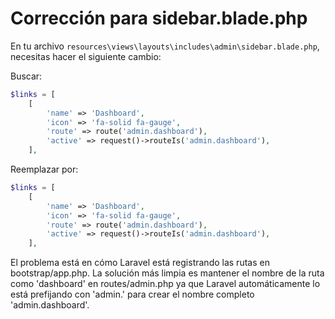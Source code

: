 # Corrección para sidebar.blade.php

En tu archivo `resources\views\layouts\includes\admin\sidebar.blade.php`, necesitas hacer el siguiente cambio:

Buscar:
```php
$links = [
    [
        'name' => 'Dashboard',
        'icon' => 'fa-solid fa-gauge',
        'route' => route('admin.dashboard'),
        'active' => request()->routeIs('admin.dashboard'),
    ],
```

Reemplazar por:
```php
$links = [
    [
        'name' => 'Dashboard',
        'icon' => 'fa-solid fa-gauge',
        'route' => route('admin.dashboard'),
        'active' => request()->routeIs('admin.dashboard'),
    ],
```

El problema está en cómo Laravel está registrando las rutas en bootstrap/app.php. La solución más limpia es mantener el nombre de la ruta como 'dashboard' en routes/admin.php ya que Laravel automáticamente lo está prefijando con 'admin.' para crear el nombre completo 'admin.dashboard'.
